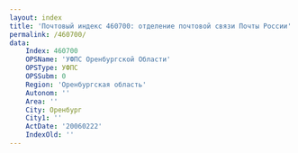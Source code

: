 ```yaml
---
layout: index
title: 'Почтовый индекс 460700: отделение почтовой связи Почты России'
permalink: /460700/
data:
    Index: 460700
    OPSName: 'УФПС Оренбургской Области'
    OPSType: УФПС
    OPSSubm: 0
    Region: 'Оренбургская область'
    Autonom: ''
    Area: ''
    City: Оренбург
    City1: ''
    ActDate: '20060222'
    IndexOld: ''
---
```

